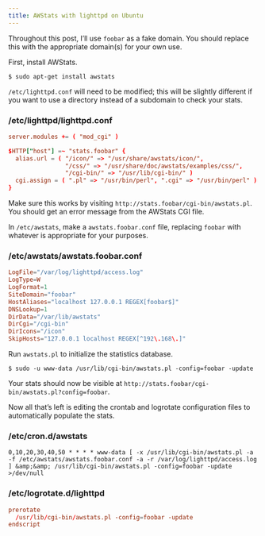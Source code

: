 ```yaml
---
title: AWStats with lighttpd on Ubuntu
---
```

Throughout this post, I’ll use `foobar` as a fake domain. You should replace this with the appropriate domain(s) for your own use.

First, install AWStats.

```console
$ sudo apt-get install awstats
```

`/etc/lighttpd.conf` will need to be modified; this will be slightly different if you want to use a directory instead of a subdomain to check your stats.

### /etc/lighttpd/lighttpd.conf

```conf
server.modules += ( "mod_cgi" )

$HTTP["host"] =~ "stats.foobar" {
  alias.url = ( "/icon/" => "/usr/share/awstats/icon/",
                "/css/" => "/usr/share/doc/awstats/examples/css/",
                "/cgi-bin/" => "/usr/lib/cgi-bin/" )
  cgi.assign = ( ".pl" => "/usr/bin/perl", ".cgi" => "/usr/bin/perl" )
}
```

Make sure this works by visiting `http://stats.foobar/cgi-bin/awstats.pl`. You should get an error message from the AWStats CGI file.

In `/etc/awstats`, make a `awstats.foobar.conf` file, replacing `foobar` with whatever is appropriate for your purposes.

### /etc/awstats/awstats.foobar.conf

```conf
LogFile="/var/log/lighttpd/access.log"
LogType=W
LogFormat=1
SiteDomain="foobar"
HostAliases="localhost 127.0.0.1 REGEX[foobar$]"
DNSLookup=1
DirData="/var/lib/awstats"
DirCgi="/cgi-bin"
DirIcons="/icon"
SkipHosts="127.0.0.1 localhost REGEX[^192\.168\.]"
```

Run `awstats.pl` to initialize the statistics database.

```console
$ sudo -u www-data /usr/lib/cgi-bin/awstats.pl -config=foobar -update
```

Your stats should now be visible at `http://stats.foobar/cgi-bin/awstats.pl?config=foobar`.

Now all that’s left is editing the crontab and logrotate configuration files to automatically populate the stats.

### /etc/cron.d/awstats

```cron
0,10,20,30,40,50 * * * * www-data [ -x /usr/lib/cgi-bin/awstats.pl -a -f /etc/awstats/awstats.foobar.conf -a -r /var/log/lighttpd/access.log ] &amp;&amp; /usr/lib/cgi-bin/awstats.pl -config=foobar -update >/dev/null
```

### /etc/logrotate.d/lighttpd

```conf
prerotate
  /usr/lib/cgi-bin/awstats.pl -config=foobar -update
endscript
```
